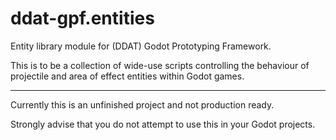 # ddat-gpf.entities
 Entity library module for (DDAT) Godot Prototyping Framework.
 
This is to be a collection of wide-use scripts controlling the behaviour of projectile and area of effect entities within Godot games.
 
---

Currently this is an unfinished project and not production ready.

Strongly advise that you do not attempt to use this in your Godot projects.

